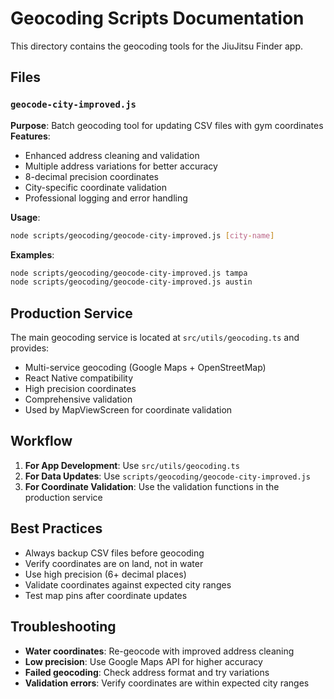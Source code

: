 # Geocoding Scripts Documentation

This directory contains the geocoding tools for the JiuJitsu Finder app.

## Files

### `geocode-city-improved.js`
**Purpose**: Batch geocoding tool for updating CSV files with gym coordinates
**Features**:
- Enhanced address cleaning and validation
- Multiple address variations for better accuracy
- 8-decimal precision coordinates
- City-specific coordinate validation
- Professional logging and error handling

**Usage**:
```bash
node scripts/geocoding/geocode-city-improved.js [city-name]
```

**Examples**:
```bash
node scripts/geocoding/geocode-city-improved.js tampa
node scripts/geocoding/geocode-city-improved.js austin
```

## Production Service

The main geocoding service is located at `src/utils/geocoding.ts` and provides:
- Multi-service geocoding (Google Maps + OpenStreetMap)
- React Native compatibility
- High precision coordinates
- Comprehensive validation
- Used by MapViewScreen for coordinate validation

## Workflow

1. **For App Development**: Use `src/utils/geocoding.ts`
2. **For Data Updates**: Use `scripts/geocoding/geocode-city-improved.js`
3. **For Coordinate Validation**: Use the validation functions in the production service

## Best Practices

- Always backup CSV files before geocoding
- Verify coordinates are on land, not in water
- Use high precision (6+ decimal places)
- Validate coordinates against expected city ranges
- Test map pins after coordinate updates

## Troubleshooting

- **Water coordinates**: Re-geocode with improved address cleaning
- **Low precision**: Use Google Maps API for higher accuracy
- **Failed geocoding**: Check address format and try variations
- **Validation errors**: Verify coordinates are within expected city ranges 